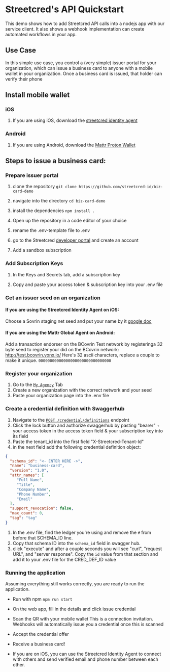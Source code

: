 # Streetcred's API Quickstart
This demo shows how to add Streetcred API calls into a nodejs app with our service client. It also shows a webhook implementation can create automated workflows in your app. 

## Use Case
In this simple use case, you control a (very simple) issuer portal for your organization, which can issue a business card to anyone with a mobile wallet in your organization. Once a business card is issued, that holder can verify their phone 

## Install mobile wallet

### iOS
 1. If you are using iOS, download the [streetcred identity agent](https://apps.apple.com/us/app/streetcred-identity-agent/id1475160728)
 
### Android
 1. If you are using Android, download the [Mattr Proton Wallet](https://redir.streetcred.id/lRaAnnBiSkZx)

## Steps to issue a business card: 

### Prepare issuer portal
 1. clone the repository
 `git clone https://github.com/streetcred-id/biz-card-demo`
 
 1. navigate into the directory
 `cd biz-card-demo`
 
 1. install the dependencies
 `npm install .`

 1. Open up the repository in a code editor of your choice

 1. rename the .env-template file to .env

 1. go to the Streetcred <a href="https://developer.streetcred.id" target="_blank">developer portal</a> and create an account

 1. Add a sandbox subscription

### Add Subscription Keys
 1. In the Keys and Secrets tab, add a subscription key
 
 1. Copy and paste your access token & subscription key into your .env file

### Get an issuer seed on an organization

#### If you are using the Streetcred Identity Agent on iOS:
Choose a Sovrin staging net seed and put your name by it [google doc](https://docs.google.com/spreadsheets/d/1ZxLmIFy3HDimy9zMv6um_7V9DdHnDP9rP-s-fvNhsgA/edit?ts=5d8e86dd#gid=0)
 
#### If you are using the Mattr Global Agent on Android:
Add a transaction endorser on the BCovrin Test network by registeringa 32 byte seed to register your did on the BCovrin network: http://test.bcovrin.vonx.io/
Here's 32 ascii characters, replace a couple to make it unique.
    `00000000000000000000000000000000`

### Register your organization
1. Go to the [`My Agency`](https://developer.streetcred.id/orgs) Tab
1. Create a new organization with the correct network and your seed
1. Paste your organization page into the .env file

### Create a credential definition with Swaggerhub
1. Navigate to the [`POST /credential/definitions`](https://app.swaggerhub.com/apis-docs/Streetcred/agency/v1#/Credentials/CreateCredentialDefinition) endpoint
1. Click the lock button and authorize swaggerhub by pasting "bearer" + your access token in the access token field & your subscription key into its field
1. Paste the tenant_id into the first field "X-Streetcred-Tenant-Id" 
1. in the next field add the following credential definition object:
```json
{
  "schema_id": "<- ENTER HERE ->",
  "name": "business-card",
  "version": "1.0",
  "attr_names": [
     "Full Name",
     "Title",
     "Company Name",
     "Phone Number",
     "Email"
  ],
  "support_revocation": false,
  "max_count": 0,
  "tag": "tag"
}
```
1. In the .env file, find the ledger you're using and remove the `#` from before that SCHEMA_ID line.
1. Copy that schema ID into the `schema_id` field in swagger hub. 
1. click "execute" and after a couple seconds you will see "curl", "request URL", and "server response".  Copy the `id` value from that section and add it to your .env file for the CRED_DEF_ID value
 
### Running the application
Assuming everything still works correctly, you are ready to run the application. 

- Run with npm
`npm run start`

- On the web app, fill in the details and click issue credential

- Scan the QR with your mobile wallet
This is a connection invitation. Webhooks will automatically issue you a credential once this is scanned

- Accept the credential offer

- Receive a business card! 

- If you are on iOS, you can use the Streetcred Identity Agent to connect with others and send verified email and phone number between each other. 


 
